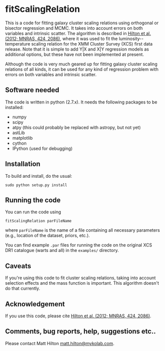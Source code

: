 # fitScalingRelation

This is a code for fitting galaxy cluster scaling relations using orthogonal or bisector regression and MCMC. It takes
into account errors on both variables and intrinsic scatter. The algorithm is described in [Hilton et al. 
(2012; MNRAS, 424, 2086)](http://adsabs.harvard.edu/abs/2012MNRAS.424.2086H), where it was used to fit the 
luminosity--temperature scaling relation for the XMM Cluster Survey (XCS) first data release. Note that it is
simple to add Y|X and X|Y regression models as additional options, but these have not been implemented at present.

Although the code is very much geared up for fitting galaxy cluster scaling relations of all kinds, it can
be used for any kind of regression problem with errors on both variables and intrinsic scatter.

## Software needed

The code is written in python (2.7.x). It needs the following packages to be installed:
    
* numpy
* scipy
* atpy (this could probably be replaced with astropy, but not yet)
* astLib
* matplotlib
* cython
* IPython (used for debugging)

## Installation

To build and install, do the usual:
    
```sudo python setup.py install```

## Running the code

You can run the code using

```fitScalingRelation parFileName```

where `parFileName` is the name of a file containing all necessary parameters (e.g., location of the dataset,
priors, etc.).

You can find example `.par` files for running the code on the original XCS DR1 catalogue (warts and all) in
the `examples/` directory.

## Caveats

If you're using this code to fit cluster scaling relations, taking into account selection effects and the 
mass function is important. This algorithm doesn't do that currently.

## Acknowledgement

If you use this code, please cite [Hilton et al. (2012; MNRAS, 424, 2086)](http://adsabs.harvard.edu/abs/2012MNRAS.424.2086H). 

## Comments, bug reports, help, suggestions etc..

Please contact Matt Hilton <matt.hilton@mykolab.com>.
